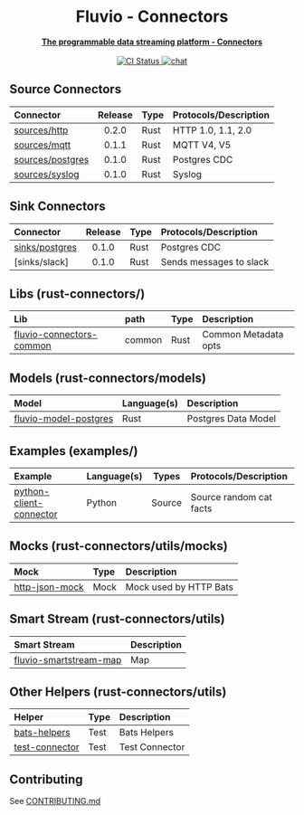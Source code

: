 <div align="center">
<h1>Fluvio - Connectors</h1>
<a href="https://fluvio.io" target="_blank">
 <strong>The programmable data streaming platform - Connectors</strong>
 </a>
<br>
<br>

<!-- CI Combined status -->
<a href="https://github.com/infinyon/fluvio-connectors/actions/workflows/ci.yml">
<img src="https://github.com/infinyon/fluvio-connectors/workflows/CI/badge.svg" alt="CI Status" />
</a>

<!-- CD status
<a href="https://github.com/infinyon/fluvio-connectors/actions/workflows/cd_dev.yaml">
<img src="https://github.com/infinyon/fluvio-connectors/workflows/CD_Dev/badge.svg" alt="CD Status" />
</a> -->

<a href="https://discordapp.com/invite/bBG2dTz">
<img src="https://img.shields.io/discord/695712741381636168.svg?logo=discord&style=flat" alt="chat" />
</a>
</div>

## Source Connectors

| Connector          | Release     | Type | Protocols/Description |
| :---               | :----:      | :--- | :---                  |
| [sources/http]     | 0.2.0       | Rust | HTTP 1.0, 1.1, 2.0    |
| [sources/mqtt]     | 0.1.1       | Rust | MQTT V4, V5           |
| [sources/postgres] | 0.1.0       | Rust | Postgres CDC          |
| [sources/syslog]   | 0.1.0       | Rust | Syslog                |

[sources/http]: https://github.com/infinyon/fluvio-connectors/tree/main/rust-connectors/sources/http
[sources/mqtt]: https://github.com/infinyon/fluvio-connectors/tree/main/rust-connectors/sources/mqtt
[sources/postgres]: https://github.com/infinyon/fluvio-connectors/tree/main/rust-connectors/sources/postgres
[sources/syslog]: https://github.com/infinyon/fluvio-connectors/tree/main/rust-connectors/sources/syslog

[infinyon/http]: https://hub.docker.com/r/infinyon/fluvio-connect-http
[infinyon/mqtt]: https://hub.docker.com/r/infinyon/fluvio-connect-mqtt
[infinyon/postgres-source]: https://hub.docker.com/r/infinyon/fluvio-connect-postgres-source
[infinyon/syslog]: https://hub.docker.com/r/infinyon/fluvio-connect-syslog

## Sink Connectors

| Connector          | Release     | Type | Protocols/Description            |
| :---               | :----:      | :--- | :---                             |
| [sinks/postgres]   | 0.1.0       | Rust | Postgres CDC                     |
| [sinks/slack]      | 0.1.0       | Rust | Sends messages to slack          |

[sinks/postgres]: https://github.com/infinyon/fluvio-connectors/tree/main/rust-connectors/sinks/postgres
[infinyon/postgres-sink]: https://hub.docker.com/r/infinyon/fluvio-connect-postgres-sink

## Libs (rust-connectors/)

| Lib                         | path   | Type | Description                  |
| :---                        | :---   | :--- | :---                         |
| [fluvio-connectors-common]  | common | Rust | Common Metadata opts         |

[fluvio-connectors-common]: https://github.com/infinyon/fluvio-connectors/tree/main/rust-connectors/common

## Models (rust-connectors/models)

| Model                     | Language(s) | Description             |
| :---                      | :---        | :---                    |
| [fluvio-model-postgres]   | Rust        | Postgres Data Model     |

[fluvio-model-postgres]: https://github.com/infinyon/fluvio-connectors/tree/main/rust-connectors/models/fluvio-model-postgres

## Examples (examples/)

| Example                   | Language(s) | Types  | Protocols/Description   |
| :---                      | :---        | :----: | :---                    |
| [python-client-connector] | Python      | Source | Source random cat facts |

[python-client-connector]: https://github.com/infinyon/fluvio-connectors/tree/main/examples/python-client-connector

## Mocks (rust-connectors/utils/mocks)

| Mock                        | Type | Description                  |
| :---                        | :--- | :---                         |
| [http-json-mock]            | Mock | Mock used by HTTP Bats       |

[http-json-mock]: https://github.com/infinyon/fluvio-connectors/tree/main/rust-connectors/utils/mocks/http-json-mock

## Smart Stream (rust-connectors/utils)

| Smart Stream                | Description                  |
| :---                        | :---                         |
| [fluvio-smartstream-map]    | Map                          |

[fluvio-smartstream-map]: https://github.com/infinyon/fluvio-connectors/tree/main/rust-connectors/utils/fluvio-smartstream-map

## Other Helpers (rust-connectors/utils)

| Helper                      | Type | Description                  |
| :---                        | :--- | :---                         |
| [bats-helpers]              | Test | Bats Helpers                 |
| [test-connector]            | Test | Test Connector               |

[bats-helpers]: https://github.com/infinyon/fluvio-connectors/tree/main/rust-connectors/utils/bats-helpers
[test-connector]: https://github.com/infinyon/fluvio-connectors/tree/main/rust-connectors/utils/test-connector

## Contributing

See [CONTRIBUTING.md](CONTRIBUTING.md)

